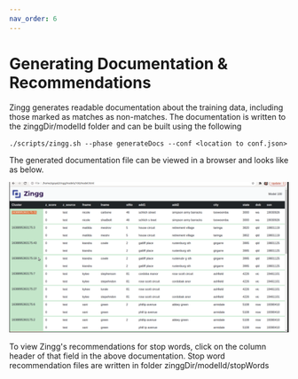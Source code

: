 ```yaml
---
nav_order: 6
---
```


# Generating Documentation & Recommendations

Zingg generates readable documentation about the training data, including those marked as matches as non-matches. The documentation is written to the zinggDir/modelId folder and can be built using the following

```
./scripts/zingg.sh --phase generateDocs --conf <location to conf.json>
```

The generated documentation file can be viewed in a browser and looks like as below.

![Training Data](../assets/documentation1.png)

To view Zingg's recommendations for stop words, click on the column header of that field in the above documentation. Stop word recommendation files are written in folder zinggDir/modelId/stopWords

